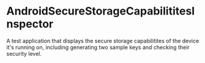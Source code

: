 # AndroidSecureStorageCapabilititesInspector
A test application that displays the secure storage capabilitites of the device it's running on, including generating two sample keys and checking their security level.
